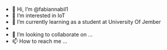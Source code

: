 - 👋 Hi, I’m @fabiannabil1
- 👀 I’m interested in IoT 
- 🌱 I’m currently learning as a student at University Of Jember
- 
- 💞️ I’m looking to collaborate on ...
- 📫 How to reach me ...

<!---
fabiannabil1/fabiannabil1 is a ✨ special ✨ repository because its `README.md` (this file) appears on your GitHub profile.
You can click the Preview link to take a look at your changes.
--->
